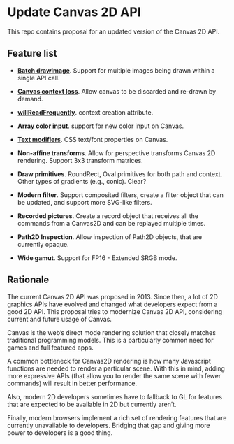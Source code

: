 Update Canvas 2D API
====================

This repo contains proposal for an updated version of the Canvas 2D API.

Feature list
------------

- [**Batch drawImage**](spec/batch-drawimage.md). Support for multiple images being drawn within a single API call.

- [**Canvas context loss**](spec/context-loss.md). Allow canvas to be discarded and re-drawn by demand.

- [**willReadFrequently**](spec/will-read-frequently.md). context creation attribute.

- [**Array color input**](spec/array-color-input.md). support for new color input on Canvas.

- [**Text modifiers**](spec/text-modifiers.md). CSS text/font properties on Canvas.

- **Non-affine transforms**. Allow for perspective transforms Canvas 2D rendering. Support 3x3 transform matrices.

- **Draw primitives**. RoundRect, Oval primitives for both path and context. Other types of gradients (e.g., conic). Clear?

- **Modern filter**. Support composited filters, create a filter object that can be updated, and support more SVG-like filters.

- **Recorded pictures**. Create a record object that receives all the commands from a Canvas2D and can be replayed multiple times.

- **Path2D Inspection**. Allow inspection of Path2D objects, that are currently opaque.

- **Wide gamut**. Support for FP16 - Extended SRGB mode.


Rationale
---------

The current Canvas 2D API was proposed in 2013. Since then, a lot of 2D graphics APIs have evolved and changed what developers expect from a good 2D API. This proposal tries to modernize Canvas 2D API, considering current and future usage of Canvas.

Canvas is the web’s direct mode rendering solution that closely matches traditional programming models. This is a particularly common need for games and full featured apps.

A common bottleneck for Canvas2D rendering is how many Javascript functions are needed to render a particular scene. With this in mind, adding more expressive APIs (that allow you to render the same scene with fewer commands) will result in better performance.

Also, modern 2D developers sometimes have to fallback to GL for features that are expected to be available in 2D but currently aren’t.

Finally, modern browsers implement a rich set of rendering features that are currently unavailable to developers. Bridging that gap and giving more power to developers is a good thing.
